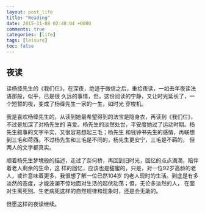 ```yaml
---
layout: post_life
title: "Reading"
date: 2015-11-08 02:48:04 +0800
comments: true
categories: [life]
tags: [leisure]
toc: false
---
```


## 夜读

读杨绛先生的《我们仨》，在深夜，绝迹于微信之后，重拾夜读，一如去年夜读法语那般，似乎，已是很
久远的事情，但，这份阅读的宁静，又让时光延长了，一个短暂的夜，变成了杨绛先生一家的一生，如时光
穿梭机。

我是喜欢杨绛先生的，从读到她最希望得到的法宝是隐身衣，再读到《我们仨》，不过是加深了对杨先生的
喜爱。杨先生的淡然处世，平安度她过了运动时期。杨先生叙事的文字平实，又很容易想起三毛；杨先生
和钱钟书先生的感情，再联想到三毛和荷西。不过杨先生和三毛是不同的，杨先生更安宁，三毛是不羁的，
但两人的文字都真实。

顺着杨先生梦境般的描述，走过了奈何桥，再回到旧时光，回忆的点点滴滴，陪伴着老人剩余的生命，这
样的回忆，应该也是甜蜜的，只是，对一位92岁高龄的老人，或许意味着更多，我很想了解一位已然104岁
的老人现时的生活。到底是有多淡然的态度，才能波澜不惊地面对生活的起伏动荡；但，无论多淡然的人，
在面对生离死别、生老病死这样的自然规律和现象时，还是会无助的。

但愿这样的夜读继续。
